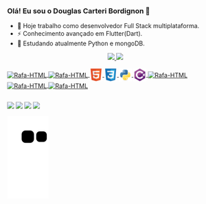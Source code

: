 ### Olá! Eu sou o Douglas Carteri Bordignon 👋


- 🔭 Hoje trabalho como desenvolvedor Full Stack multiplataforma.
- ⚡ Conhecimento avançado em Flutter(Dart).
- 🌱 Estudando atualmente Python e mongoDB.

<div align="center">
  <a href="https://github.com/douglascarteribordignon">
  <img height="180em" src="https://github-readme-stats.vercel.app/api?username=douglascarteribordignon&show_icons=true&theme=dracula&include_all_commits=true&count_private=true"/>
  <img height="180em" src="https://github-readme-stats.vercel.app/api/top-langs/?username=douglascarteribordignon&layout=compact&langs_count=7&theme=dracula"/>
</div>
  
  </div>
<div style="display: inline_block"><br>
  <img align="center" alt="Rafa-HTML" height="30" width="30" src="https://img.icons8.com/color/48/000000/dart.png">
  <img align="center" alt="Rafa-HTML" height="30" width="30" src="https://img.icons8.com/color/48/000000/flutter.png">
  <img align="center" alt="Rafa-HTML" height="30" width="30" src="https://raw.githubusercontent.com/devicons/devicon/master/icons/html5/html5-original.svg">
  <img align="center" alt="Rafa-CSS" height="30" width="30" src="https://raw.githubusercontent.com/devicons/devicon/master/icons/css3/css3-original.svg">
  <img align="center" alt="Rafa-Python" height="30" width="30" src="https://raw.githubusercontent.com/devicons/devicon/master/icons/python/python-original.svg">
  <img align="center" alt="Rafa-Csharp" height="30" width="30" src="https://raw.githubusercontent.com/devicons/devicon/master/icons/csharp/csharp-original.svg">
  <img align="center" alt="Rafa-HTML" height="30" width="30" src="https://img.icons8.com/color/48/000000/firebase.png">
  <img align="center" alt="Rafa-HTML" height="30" width="30" src="https://img.icons8.com/color/48/000000/heroku.png">
  <img align="center" alt="Rafa-HTML" height="30" width="30" src="https://img.icons8.com/color/344/c-plus-plus-logo.png">
  
</div>

##

<div> 
  <a href="https://www.youtube.com/channel/UCt6qLlp6VzsoXr6DG0Jyv3Q" target="_blank"><img src="https://img.shields.io/badge/YouTube-FF0000?style=for-the-badge&logo=youtube&logoColor=white" target="_blank"></a>
  <a href="https://www.instagram.com/douglas_carterbor/" target="_blank"><img src="https://img.shields.io/badge/-Instagram-%23E4405F?style=for-the-badge&logo=instagram&logoColor=white" target="_blank"></a>
   <a href="https://www.linkedin.com/in/douglas-carteri-bordignon-272b4115b/" target="_blank"><img src="https://img.shields.io/badge/-LinkedIn-%230077B5?style=for-the-badge&logo=linkedin&logoColor=white" target="_blank"></a> 
  <a href = "mailto:douglasbordignon8@gmail.com"><img src="https://img.shields.io/badge/-Gmail-%23333?style=for-the-badge&logo=gmail&logoColor=white" target="_blank"></a>
 
  ![Snake animation](https://github.com/douglascarteribordignon/douglascarteribordignon/blob/output/github-contribution-grid-snake.svg)
 
</div>


<!--

width="450em"

### Hi there 👋

; desenvolvendo em diversas plataformas, em desktop sendo Windows, linux e macOS, mobile em Android e iOS, além de Web.

**DouglasCarteriBordignon/DouglasCarteriBordignon** is a ✨ _special_ ✨ repository because its `README.md` (this file) appears on your GitHub profile.

Here are some ideas to get you started:

- 🔭 I’m currently working on ...
- 🌱 I’m currently learning ...
- 👯 I’m looking to collaborate on ...
- 🤔 I’m looking for help with ...
- 💬 Ask me about ...
- 📫 How to reach me: ...
- 😄 Pronouns: ...
- ⚡ Fun fact: ...
-->
